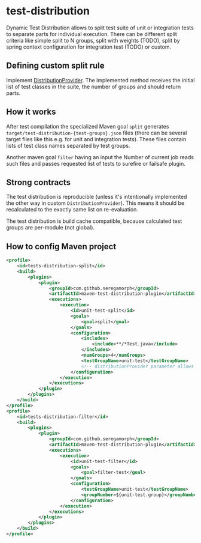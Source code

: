 # test-distribution
Dynamic Test Distribution allows to split test suite of unit or integration tests to separate parts for individual
execution. There can be different split criteria like simple split to N groups, split with weights (TODO),
split by spring context configuration for integration test (TODO) or custom.

## Defining custom split rule
Implement [DistributionProvider](test-distribution-provider/src/main/java/com/github/seregamorph/testdistribution/DistributionProvider.java).
The implemented method receives the initial list of test classes in the suite, the number of groups and should return parts.

## How it works
After test compilation the specialized Maven goal `split` generates `target/test-distribution-{test-groups}.json` files (there can be
several target files like this e.g. for unit and integration tests). These files contain lists of test class names separated
by test groups.

Another maven goal `filter` having an input the Number of current job reads such files and passes requested list of tests to surefire
or failsafe plugin.

## Strong contracts
The test distribution is reproducible (unless it's intentionally implemented the other way in custom `DistributionProvider`).
This means it should be recalculated to the exactly same list on re-evaluation.

The test distribution is build cache compatible, because calculated test groups are per-module (not global).

## How to config Maven project
```xml
<profile>
    <id>tests-distribution-split</id>
    <build>
        <plugins>
            <plugin>
                <groupId>com.github.seregamorph</groupId>
                <artifactId>maven-test-distribution-plugin</artifactId>
                <executions>
                    <execution>
                        <id>unit-test-split</id>
                        <goals>
                            <goal>split</goal>
                        </goals>
                        <configuration>
                            <includes>
                                <include>**/*Test.java</include>
                            </includes>
                            <numGroups>4</numGroups>
                            <testGroupName>unit-test</testGroupName>
                            <!-- distributionProvider parameter allows to specify the custom Provider -->
                        </configuration>
                    </execution>
                </executions>
            </plugin>
        </plugins>
    </build>
</profile>
<profile>
    <id>tests-distribution-filter</id>
    <build>
        <plugins>
            <plugin>
                <groupId>com.github.seregamorph</groupId>
                <artifactId>maven-test-distribution-plugin</artifactId>
                <executions>
                    <execution>
                        <id>unit-test-filter</id>
                        <goals>
                            <goal>filter-test</goal>
                        </goals>
                        <configuration>
                            <testGroupName>unit-test</testGroupName>
                            <groupNumber>${unit-test.group}</groupNumber>
                        </configuration>
                    </execution>
                </executions>
            </plugin>
        </plugins>
    </build>
</profile>
```
